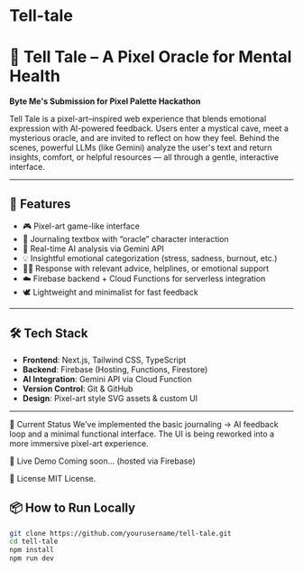 # Tell-tale
# 🧠 Tell Tale – A Pixel Oracle for Mental Health

**Byte Me's Submission for Pixel Palette Hackathon**

Tell Tale is a pixel-art–inspired web experience that blends emotional expression with AI-powered feedback. Users enter a mystical cave, meet a mysterious oracle, and are invited to reflect on how they feel. Behind the scenes, powerful LLMs (like Gemini) analyze the user's text and return insights, comfort, or helpful resources — all through a gentle, interactive interface.

---

## 🌟 Features

- 🎮 Pixel-art game-like interface
- 💬 Journaling textbox with “oracle” character interaction
- 🤖 Real-time AI analysis via Gemini API
- 💡 Insightful emotional categorization (stress, sadness, burnout, etc.)
- 🧘‍♀️ Response with relevant advice, helplines, or emotional support
- ☁️ Firebase backend + Cloud Functions for serverless integration
- 🕊 Lightweight and minimalist for fast feedback

---

## 🛠 Tech Stack

- **Frontend**: Next.js, Tailwind CSS, TypeScript
- **Backend**: Firebase (Hosting, Functions, Firestore)
- **AI Integration**: Gemini API via Cloud Function
- **Version Control**: Git & GitHub
- **Design**: Pixel-art style SVG assets & custom UI

---
🚧 Current Status
We’ve implemented the basic journaling → AI feedback loop and a minimal functional interface. The UI is being reworked into a more immersive pixel-art experience.

🔮 Live Demo
Coming soon... (hosted via Firebase)

📜 License
MIT License.


## 📦 How to Run Locally

```bash
git clone https://github.com/yourusername/tell-tale.git
cd tell-tale
npm install
npm run dev

